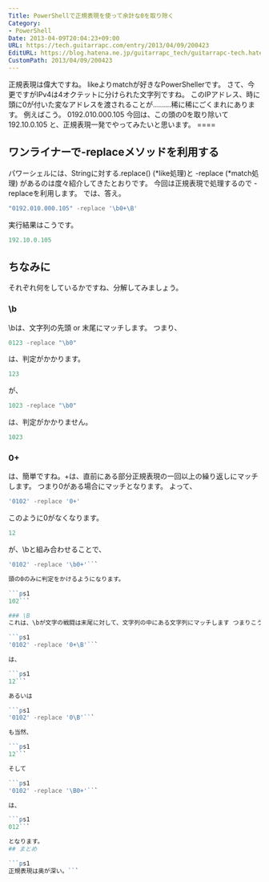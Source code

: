 ```yaml
---
Title: PowerShellで正規表現を使って余計な0を取り除く
Category:
- PowerShell
Date: 2013-04-09T20:04:23+09:00
URL: https://tech.guitarrapc.com/entry/2013/04/09/200423
EditURL: https://blog.hatena.ne.jp/guitarrapc_tech/guitarrapc-tech.hatenablog.com/atom/entry/11696248318757675632
CustomPath: 2013/04/09/200423
---
```


正規表現は偉大ですね。 likeよりmatchが好きなPowerShellerです。 さて、今更ですがIPv4は4オクテットに分けられた文字列ですね。 このIPアドレス、時に頭に0が付いた変なアドレスを渡されることが………稀に稀にごくまれにあります。 例えばこう。
0192.010.000.105
今回は、この頭の0を取り除いて
192.10.0.105
と、正規表現一発でやってみたいと思います。 ====
## ワンライナーで-replaceメソッドを利用する
パワーシェルには、Stringに対する.replace() (*like処理)と -replace (*match処理) があるのは度々紹介してきたとおりです。 今回は正規表現で処理するので -replaceを利用します。 では、答え。

```ps1
"0192.010.000.105" -replace '\b0+\B'
```

実行結果はこうです。

```ps1
192.10.0.105
```

## ちなみに
それぞれ何をしているかですね、分解してみましょう。
### \b
\bは、文字列の先頭 or 末尾にマッチします。 つまり、

```ps1
0123 -replace "\b0"
```

は、判定がかかります。

```ps1
123
```

が、

```ps1
1023 -replace "\b0"
```

は、判定がかかりません。

```ps1
1023
```

### 0+
は、簡単ですね。+は、直前にある部分正規表現の一回以上の繰り返しにマッチします。 つまり0がある場合にマッチとなります。 よって、

```ps1
'0102' -replace '0+'
```

このように0がなくなります。

```ps1
12
```

が、\bと組み合わせることで、

```ps1
'0102' -replace '\b0+'```

頭の0のみに判定をかけるようになります。

```ps1
102```

### \B
これは、\bが文字の戦闘は末尾に対して、文字列の中にある文字列にマッチします つまりこうです。

```ps1
'0102' -replace '0+\B'```

は、

```ps1
12```

あるいは

```ps1
'0102' -replace '0\B'```

も当然、

```ps1
12```

そして

```ps1
'0102' -replace '\B0+'```

は、

```ps1
012```

となります。
## まとめ

```ps1
正規表現は奥が深い。```
